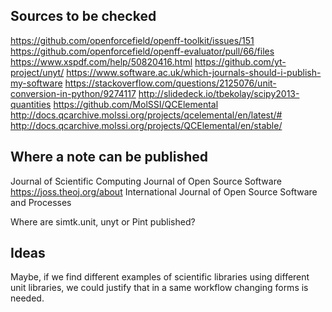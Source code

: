 ## Sources to be checked

https://github.com/openforcefield/openff-toolkit/issues/151
https://github.com/openforcefield/openff-evaluator/pull/66/files
https://www.xspdf.com/help/50820416.html
https://github.com/yt-project/unyt/
https://www.software.ac.uk/which-journals-should-i-publish-my-software
https://stackoverflow.com/questions/2125076/unit-conversion-in-python/9274117
http://slidedeck.io/tbekolay/scipy2013-quantities
https://github.com/MolSSI/QCElemental
http://docs.qcarchive.molssi.org/projects/qcelemental/en/latest/#
http://docs.qcarchive.molssi.org/projects/QCElemental/en/stable/


## Where a note can be published

Journal of Scientific Computing 
Journal of Open Source Software https://joss.theoj.org/about
International Journal of Open Source Software and Processes


Where are simtk.unit, unyt or Pint published?

## Ideas

Maybe, if we find different examples of scientific libraries using different unit libraries, we could justify that in a same workflow changing forms is needed.
